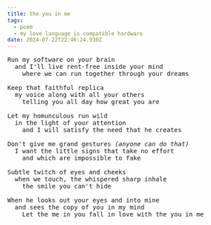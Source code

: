 ```yaml
---
title: the you in me
tags:
  - poem
  - my love language is compatible hardware
date: 2024-07-22T22:46:24.930Z
---
```


<pre class="poem">Run my software on your brain
  and I'll live rent-free inside your mind
    where we can run together through your dreams

Keep that faithful replica
  my voice along with all your others
    telling you all day how great you are

Let my homunculous run wild
  in the light of your attention
    and I will satisfy the need that he creates

Don't give me grand gestures <i>(anyone can do that)</i>
  I want the little signs that take no effort
    and which are impossible to fake

Subtle twitch of eyes and cheeks
  when we touch, the whispered sharp inhale
    the smile you can't hide

When he looks out your eyes and into mine
  and sees the copy of you in my mind
    Let the me in you fall in love with the you in me</pre>
